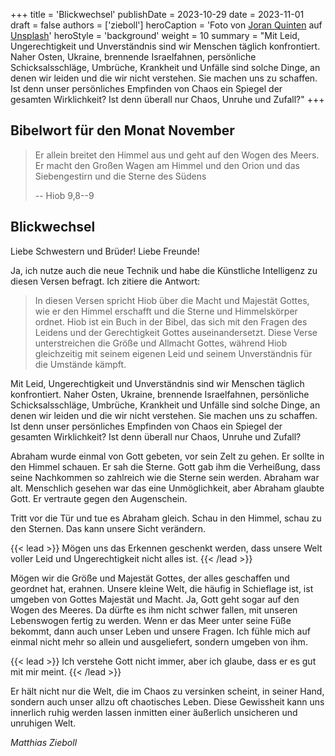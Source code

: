 +++
title = 'Blickwechsel'
publishDate = 2023-10-29 
date = 2023-11-01
draft = false
authors = ['zieboll']
heroCaption = 'Foto von [Joran Quinten](https://unsplash.com/@joranquinten?utm_content=creditCopyText) auf [Unsplash](https://unsplash.com/de/fotos/%EC%9D%80%ED%95%98%EC%88%98-%EC%B6%9C%EB%B0%9C-%EB%A0%88%EC%9D%BC-%EC%95%9E%EC%97%90-%EC%84%9C-%EC%9E%88%EB%8A%94-%EC%82%AC%EB%9E%8C-jbuGpAMvKXg?utm_content=creditCopyText)'
heroStyle = 'background'
weight = 10
summary = "Mit Leid, Ungerechtigkeit und Unverständnis sind wir Menschen täglich konfrontiert. Naher Osten, Ukraine, brennende Israelfahnen, persönliche Schicksalsschläge, Umbrüche, Krankheit und Unfälle sind solche Dinge, an denen wir leiden und die wir nicht verstehen. Sie machen uns zu schaffen. Ist denn unser persönliches Empfinden von Chaos ein Spiegel der gesamten Wirklichkeit? Ist denn überall nur Chaos, Unruhe und Zufall?"
+++

## Bibelwort für den Monat November

> Er allein breitet den Himmel aus und geht auf den Wogen
des Meers. Er macht den Großen Wagen am Himmel und
den Orion und das Siebengestirn und die Sterne des Südens
>
> -- Hiob 9,8--9

## Blickwechsel

Liebe Schwestern und Brüder! Liebe Freunde!

Ja, ich nutze auch die neue Technik und habe die Künstliche Intelligenz zu diesen Versen
befragt. Ich zitiere die Antwort:


> In diesen Versen spricht Hiob über die Macht und Majestät Gottes, wie er den Himmel
erschafft und die Sterne und Himmelskörper ordnet. Hiob ist ein Buch in der Bibel, das
sich mit den Fragen des Leidens und der Gerechtigkeit Gottes auseinandersetzt. Diese
Verse unterstreichen die Größe und Allmacht Gottes, während Hiob gleichzeitig mit
seinem eigenen Leid und seinem Unverständnis für die Umstände kämpft.

Mit Leid, Ungerechtigkeit und Unverständnis sind wir Menschen täglich konfrontiert.
Naher Osten, Ukraine, brennende Israelfahnen, persönliche Schicksalsschläge,
Umbrüche, Krankheit und Unfälle sind solche Dinge, an denen wir leiden und die wir
nicht verstehen.
Sie machen uns zu schaffen.
Ist denn unser persönliches Empfinden
von Chaos ein Spiegel der gesamten Wirklichkeit?
Ist denn überall nur Chaos, Unruhe und Zufall?

Abraham wurde einmal von Gott gebeten, vor sein Zelt zu gehen.
Er sollte in den Himmel schauen. Er sah die Sterne.
Gott gab ihm die Verheißung, dass seine
Nachkommen so zahlreich wie die Sterne sein werden. Abraham war alt.
Menschlich gesehen war das eine Unmöglichkeit, aber Abraham glaubte Gott.
Er vertraute gegen den Augenschein.

Tritt vor die Tür und tue es Abraham gleich.
Schau in den Himmel, schau zu den Sternen.
Das kann unsere Sicht verändern.

{{< lead >}}
Mögen uns das Erkennen geschenkt werden,
dass unsere Welt voller Leid und Ungerechtigkeit nicht alles ist.
{{< /lead >}}

Mögen wir die Größe und Majestät Gottes, der alles geschaffen und geordnet hat, erahnen.
Unsere kleine Welt, die häufig in Schieflage ist, ist umgeben von Gottes Majestät und Macht.
Ja, Gott geht sogar auf den Wogen des Meeres.
Da dürfte es ihm nicht schwer fallen, mit unseren Lebenswogen fertig zu werden.
Wenn er das Meer unter seine Füße bekommt, dann auch unser Leben und unsere Fragen.
Ich fühle mich auf einmal nicht mehr so allein und ausgeliefert, sondern umgeben von ihm.

{{< lead >}}
Ich verstehe Gott nicht immer, aber ich glaube,
dass er es gut mit mir meint.
{{< /lead >}}

Er hält nicht nur die Welt, die im Chaos zu versinken scheint, in seiner Hand, sondern
auch unser allzu oft chaotisches Leben.
Diese Gewissheit kann uns innerlich ruhig werden lassen inmitten einer äußerlich unsicheren und unruhigen Welt.

_Matthias Zieboll_